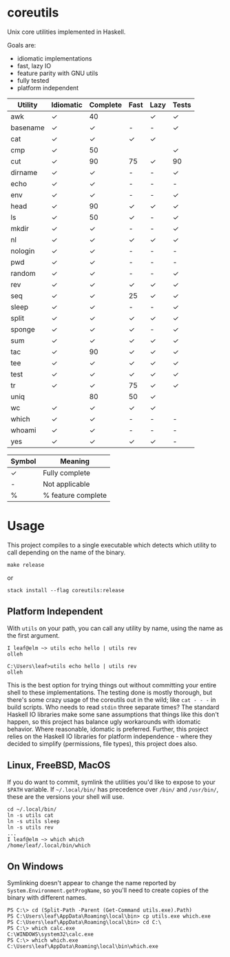 # coreutils

Unix core utilities implemented in Haskell.

Goals are:
* idiomatic implementations
* fast, lazy IO
* feature parity with GNU utils
* fully tested
* platform independent

| Utility | Idiomatic | Complete | Fast | Lazy | Tests |
|---------|-----------|----------|------|------|-------|
| awk     | ✓         | 40       |      | ✓    | ✓     |
| basename| ✓         | ✓        | -    | -    | ✓     |
| cat     | ✓         | ✓        | ✓    | ✓    |       |
| cmp     | ✓         | 50       |      |      | ✓     |
| cut     | ✓         | 90       | 75   | ✓    | 90    |
| dirname | ✓         | ✓        | -    | -    | ✓     |
| echo    | ✓         | ✓        | -    | -    | -     |
| env     | ✓         | ✓        | -    | -    | ✓     |
| head    | ✓         | 90       | ✓    | ✓    | ✓     |
| ls      | ✓         | 50       | ✓    | -    | ✓     |
| mkdir   | ✓         | ✓        | -    | -    | ✓     |
| nl      | ✓         | ✓        | ✓    | ✓    | ✓     |
| nologin | ✓         | ✓        | -    | -    | -     |
| pwd     | ✓         | ✓        | -    | -    | -     |
| random  | ✓         | ✓        | -    | -    | ✓     |
| rev     | ✓         | ✓        | ✓    | ✓    | ✓     |
| seq     | ✓         | ✓        | 25   | ✓    | ✓     |
| sleep   | ✓         | ✓        | -    | -    | ✓     |
| split   | ✓         | ✓        | ✓    | ✓    | ✓     |
| sponge  | ✓         | ✓        | ✓    | -    | ✓     |
| sum     | ✓         | ✓        | ✓    | ✓    | ✓     |
| tac     | ✓         | 90       | ✓    | ✓    | ✓     |
| tee     | ✓         | ✓        | ✓    | ✓    | ✓     |
| test    | ✓         | ✓        | ✓    | ✓    | ✓     |
| tr      | ✓         | ✓        | 75   | ✓    | ✓    |
| uniq    |           | 80       | 50   | ✓    |       |
| wc      | ✓         | ✓        | ✓    | ✓    |       |
| which   | ✓         | ✓        | -    | -    | -     |
| whoami  | ✓         | ✓        | -    | -    | -     |
| yes     | ✓         | ✓        | ✓    | ✓    | -     |

| Symbol | Meaning            |
|--------|--------------------|
| ✓      | Fully complete     |
| -      | Not applicable     |
| %      | % feature complete |

# Usage

This project compiles to a single executable which detects which utility to call
depending on the name of the binary.

```
make release
```
or
```
stack install --flag coreutils:release
```

## Platform Independent

With `utils` on your path, you can call any utility by name, using the name as
the first argument.
```
I leaf@elm ~> utils echo hello | utils rev
olleh
```
```
C:\Users\leaf>utils echo hello | utils rev
olleh
```

This is the best option for trying things out without committing your entire
shell to these implementations. The testing done is mostly thorough, but there's
some crazy usage of the coreutils out in the wild; like `cat - - -` in
build scripts. Who needs to read `stdin` three separate times? The standard
Haskell IO libraries make some sane assumptions that things like this don't
happen, so this project has balance ugly workarounds with idomatic behavior.
Where reasonable, idomatic is preferred. Further, this project relies on the
Haskell IO libraries for platform independence - where they decided to simplify
(permissions, file types), this project does also.

## Linux, FreeBSD, MacOS

If you do want to commit, symlink the utilities you'd like to expose to your `$PATH` variable. If
`~/.local/bin/` has precedence over `/bin/` and `/usr/bin/`, these are the
versions your shell will use.

```
cd ~/.local/bin/
ln -s utils cat
ln -s utils sleep
ln -s utils rev
...
I leaf@elm ~> which which
/home/leaf/.local/bin/which
```

## On Windows

Symlinking doesn't appear to change the name reported by
`System.Environment.getProgName`, so you'll need to create copies of the binary
with different names.

```
PS C:\> cd (Split-Path -Parent (Get-Command utils.exe).Path)
PS C:\Users\leaf\AppData\Roaming\local\bin> cp utils.exe which.exe
PS C:\Users\leaf\AppData\Roaming\local\bin> cd C:\
PS C:\> which calc.exe
C:\WINDOWS\system32\calc.exe
PS C:\> which which.exe
C:\Users\leaf\AppData\Roaming\local\bin\which.exe
```

